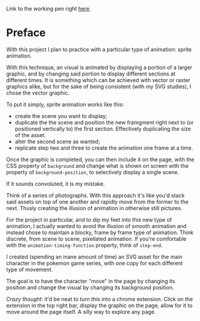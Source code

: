 Link to the working pen right [here](https://codepen.io/borntofrappe/full/gKWqgb/).

# Preface 

With this project I plan to practice with a particular type of animation: sprite animation. 

With this technique, an visual is animated by displaying a portion of a larger graphic, and by changing said portion to display different sections at different times. It is something which can be achieved with vector or raster graphics alike, but for the sake of being consistent (with my SVG studies), I chose the vector graphic.

To put it simply, sprite animation works like this:

- create the scene you want to display;
- duplicate the the scene and position the new framgment right next to (or positioned vertically to) the first section. Effectively duplicating the size of the asset.
- alter the second scene as wanted; 
- replicate step two and three to create the animation one frame at a time.

Once the graphic is completed, you can then include it on the page, with the CSS property of `background` and change what is shown on screen with the property of `background-position`, to selectively display a single scene.

If it sounds convoluted, it is my mistake. 

Think of a series of photographs. With this approach it's like you'd stack said assets on top of one another and rapidly move from the former to the next. Thusly creating the illusion of animation in otherwise still pictures. 

For the project in particular, and to dip my feet into this new type of animation, I actually wanted to avoid the illusion of smooth animation and instead chose to maintain a blocky, frame by frame type of animation. Think discrete, from scene to scene, pixellated animation. If you're comfortable with the `animation-timing-function` property, think of `step-end`.

I created (spending an inane amount of time) an SVG asset for the main character in the pokemon game series, with one copy for each different type of movement.

The goal is to have the character "move" in the page by changing its position and change the visual by changing its background position. 

_Crazy thought_: it'd be neat to turn this into a chrome extension. Click on the extension in the top right bar, display the graphic on the page, allow for it to move around the page itself. A silly way to explore any page.
